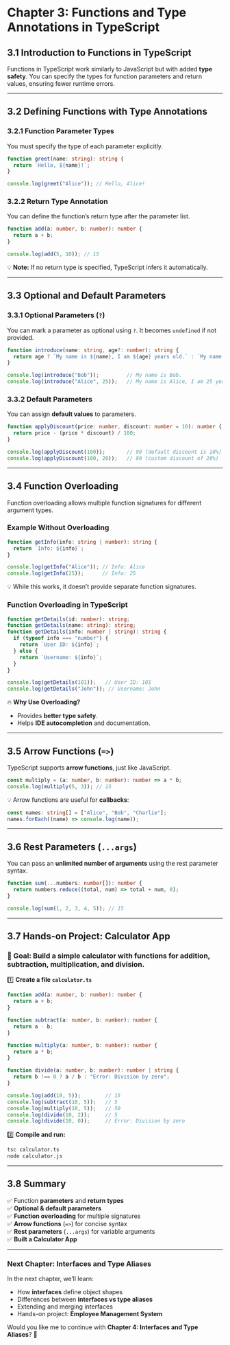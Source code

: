 # **Chapter 3: Functions and Type Annotations in TypeScript**  

## **3.1 Introduction to Functions in TypeScript**
Functions in TypeScript work similarly to JavaScript but with added **type safety**. You can specify the types for function parameters and return values, ensuring fewer runtime errors.

---

## **3.2 Defining Functions with Type Annotations**
### **3.2.1 Function Parameter Types**
You must specify the type of each parameter explicitly.

```ts
function greet(name: string): string {
  return `Hello, ${name}!`;
}

console.log(greet("Alice")); // Hello, Alice!
```

### **3.2.2 Return Type Annotation**
You can define the function’s return type after the parameter list.

```ts
function add(a: number, b: number): number {
  return a + b;
}

console.log(add(5, 10)); // 15
```
💡 **Note:** If no return type is specified, TypeScript infers it automatically.

---

## **3.3 Optional and Default Parameters**
### **3.3.1 Optional Parameters (`?`)**
You can mark a parameter as optional using `?`. It becomes `undefined` if not provided.

```ts
function introduce(name: string, age?: number): string {
  return age ? `My name is ${name}, I am ${age} years old.` : `My name is ${name}.`;
}

console.log(introduce("Bob"));         // My name is Bob.
console.log(introduce("Alice", 25));   // My name is Alice, I am 25 years old.
```

### **3.3.2 Default Parameters**
You can assign **default values** to parameters.

```ts
function applyDiscount(price: number, discount: number = 10): number {
  return price - (price * discount) / 100;
}

console.log(applyDiscount(100));       // 90 (default discount is 10%)
console.log(applyDiscount(100, 20));   // 80 (custom discount of 20%)
```

---

## **3.4 Function Overloading**
Function overloading allows multiple function signatures for different argument types.

### **Example Without Overloading**
```ts
function getInfo(info: string | number): string {
  return `Info: ${info}`;
}

console.log(getInfo("Alice")); // Info: Alice
console.log(getInfo(25));      // Info: 25
```
💡 While this works, it doesn’t provide separate function signatures.

### **Function Overloading in TypeScript**
```ts
function getDetails(id: number): string;
function getDetails(name: string): string;
function getDetails(info: number | string): string {
  if (typeof info === "number") {
    return `User ID: ${info}`;
  } else {
    return `Username: ${info}`;
  }
}

console.log(getDetails(101));   // User ID: 101
console.log(getDetails("John")); // Username: John
```
🔥 **Why Use Overloading?**  
- Provides **better type safety**.
- Helps **IDE autocompletion** and documentation.

---

## **3.5 Arrow Functions (`=>`)**
TypeScript supports **arrow functions**, just like JavaScript.

```ts
const multiply = (a: number, b: number): number => a * b;
console.log(multiply(5, 3)); // 15
```

💡 Arrow functions are useful for **callbacks**:
```ts
const names: string[] = ["Alice", "Bob", "Charlie"];
names.forEach((name) => console.log(name));
```

---

## **3.6 Rest Parameters (`...args`)**
You can pass an **unlimited number of arguments** using the rest parameter syntax.

```ts
function sum(...numbers: number[]): number {
  return numbers.reduce((total, num) => total + num, 0);
}

console.log(sum(1, 2, 3, 4, 5)); // 15
```

---

## **3.7 Hands-on Project: Calculator App**
### **📌 Goal:** Build a simple calculator with functions for addition, subtraction, multiplication, and division.

1️⃣ **Create a file `calculator.ts`**  
```ts
function add(a: number, b: number): number {
  return a + b;
}

function subtract(a: number, b: number): number {
  return a - b;
}

function multiply(a: number, b: number): number {
  return a * b;
}

function divide(a: number, b: number): number | string {
  return b !== 0 ? a / b : "Error: Division by zero";
}

console.log(add(10, 5));        // 15
console.log(subtract(10, 5));   // 5
console.log(multiply(10, 5));   // 50
console.log(divide(10, 2));     // 5
console.log(divide(10, 0));     // Error: Division by zero
```

2️⃣ **Compile and run:**
```bash
tsc calculator.ts
node calculator.js
```

---

## **3.8 Summary**
✅ Function **parameters** and **return types**  
✅ **Optional & default parameters**  
✅ **Function overloading** for multiple signatures  
✅ **Arrow functions** (`=>`) for concise syntax  
✅ **Rest parameters** (`...args`) for variable arguments  
✅ **Built a Calculator App**  

---

### **Next Chapter: Interfaces and Type Aliases**
In the next chapter, we’ll learn:
- How **interfaces** define object shapes
- Differences between **interfaces vs type aliases**
- Extending and merging interfaces
- Hands-on project: **Employee Management System**

Would you like me to continue with **Chapter 4: Interfaces and Type Aliases**? 🚀